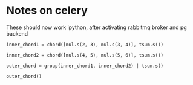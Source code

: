 # Notes on celery

These should now work ipython, after activating rabbitmq broker and pg backend


	inner_chord1 = chord([mul.s(2, 3), mul.s(3, 4)], tsum.s())

	inner_chord2 = chord([mul.s(4, 5), mul.s(5, 6)], tsum.s())

	outer_chord = group(inner_chord1, inner_chord2) | tsum.s()

	outer_chord()
